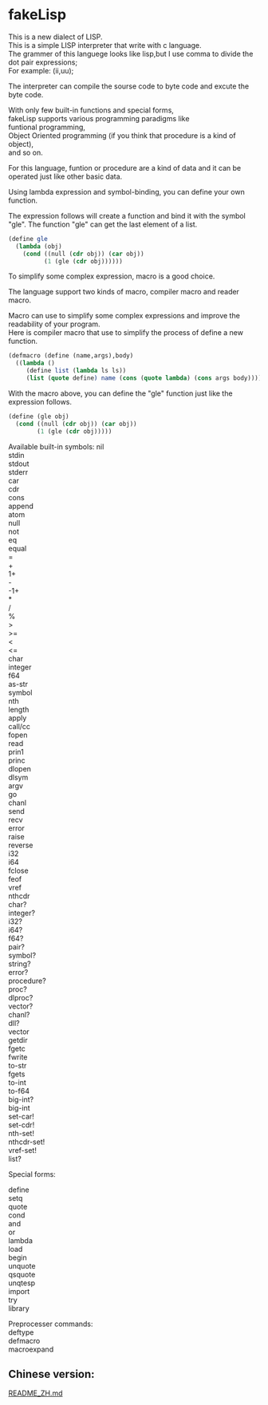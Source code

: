 # fakeLisp

This is a new dialect of LISP.  
This is a simple LISP interpreter that write with c language.  
The grammer of this languege looks like lisp,but I use comma to divide the dot pair expressions;  
For example: (ii,uu);  

The interpreter can compile the sourse code to byte code and excute the byte code.  

With only few built-in functions and special forms,   
fakeLisp supports various programming paradigms like   
funtional programming,  
Object Oriented programming (if you think that procedure is a kind of object),  
and so on.  

For this language, funtion or procedure are a kind of data and it can be operated just like other basic data.  

Using lambda expression and symbol-binding, you can define your own function.   

The expression follows will create a function and bind it with the symbol "gle". The function "gle" can get the last element of a list.  

```scheme
(define gle
  (lambda (obj)
    (cond ((null (cdr obj)) (car obj))
          (1 (gle (cdr obj))))))
```

To simplify some complex expression, macro is a good choice.  

The language support two kinds of macro, compiler macro and reader macro.  

Macro can use to simplify some complex expressions and improve the readability of your program.  
Here is compiler macro that use to simplify the process of define a new function.  

```scheme
(defmacro (define (name,args),body)
  ((lambda ()
     (define list (lambda ls ls))
     (list (quote define) name (cons (quote lambda) (cons args body))))))
```

With the macro above, you can define the "gle" function just like the expression follows.  

```scheme
(define (gle obj)
  (cond ((null (cdr obj)) (car obj))
        (1 (gle (cdr obj)))))
```

Available built-in symbols:
nil  
stdin  
stdout  
stderr  
car  
cdr  
cons  
append  
atom  
null  
not  
eq  
equal  
\=  
\+  
1+  
\-  
-1+  
\*  
/  
%  
\>  
\>=  
<  
<=  
char  
integer  
f64  
as-str  
symbol  
nth  
length  
apply  
call/cc  
fopen  
read  
prin1  
princ  
dlopen  
dlsym  
argv  
go  
chanl  
send  
recv  
error  
raise  
reverse  
i32  
i64  
fclose  
feof  
vref  
nthcdr  
char?  
integer?  
i32?  
i64?  
f64?  
pair?  
symbol?  
string?  
error?  
procedure?  
proc?  
dlproc?  
vector?  
chanl?  
dll?  
vector  
getdir  
fgetc  
fwrite  
to-str  
fgets  
to-int  
to-f64  
big-int?  
big-int  
set-car!  
set-cdr!  
nth-set!  
nthcdr-set!  
vref-set!  
list?  

Special forms:  

define  
setq  
quote  
cond  
and  
or  
lambda  
load  
begin  
unquote  
qsquote  
unqtesp  
import  
try  
library

Preprocesser commands:  
deftype  
defmacro  
macroexpand

##  Chinese version:  
[README\_ZH.md](./README\_ZH.md)
